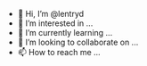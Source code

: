 - 👋 Hi, I’m @lentryd
- 👀 I’m interested in ...
- 🌱 I’m currently learning ...
- 💞️ I’m looking to collaborate on ...
- 📫 How to reach me ...

<!---
lentryd/lentryd is a ✨ special ✨ repository because its `README.md` (this file) appears on your GitHub profile.
You can click the Preview link to take a look at your changes.
--->
